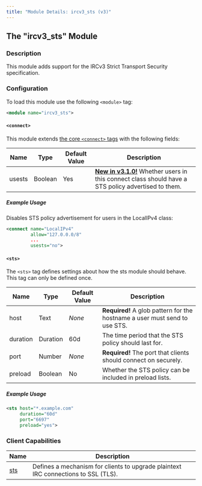 ```yaml
---
title: "Module Details: ircv3_sts (v3)"
---
```


## The "ircv3_sts" Module

### Description

This module adds support for the IRCv3 Strict Transport Security specification.

### Configuration

To load this module use the following `<module>` tag:

```xml
<module name="ircv3_sts">
```

#### `<connect>`

This module extends [the core `<connect>` tags](/3/configuration#connect) with the following fields:

Name   | Type    | Default Value | Description
------ | ------- | ------------- | -----------
usests | Boolean | Yes           | [**New in v3.1.0!**](/3/change-log/#inspircd-310) Whether users in this connect class should have a STS policy advertised to them.

##### Example Usage

Disables STS policy advertisement for users in the LocalIPv4 class:

```xml
<connect name="LocalIPv4"
         allow="127.0.0.0/8"
         ...
         usests="no">
```

#### `<sts>`

The `<sts>` tag defines settings about how the sts module should behave. This tag can only be defined once.

Name     | Type     | Default Value  | Description
-------- | -------- | -------------- | -----------
host     | Text     | *None*         | **Required!** A glob pattern for the hostname a user must send to use STS.
duration | Duration | 60d            | The time period that the STS policy should last for.
port     | Number   | *None*         | **Required!** The port that clients should connect on securely.
preload  | Boolean  | No             | Whether the STS policy can be included in preload lists.

##### Example Usage

```xml
<sts host="*.example.com"
     duration="60d"
     port="6697"
     preload="yes">
```

### Client Capabilities

Name                                               | Description
-------------------------------------------------- | -----------
[sts](https://ircv3.net/specs/extensions/sts.html) | Defines a mechanism for clients to upgrade plaintext IRC connections to SSL (TLS).
